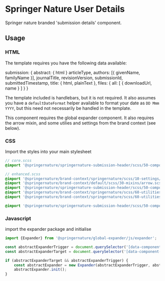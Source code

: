 # Springer Nature User Details

Springer nature branded 'submission details' component.

## Usage

### HTML

The template requires you have the following data available:

submission: {
    abstract: {
        html
    }
    articleType,
    authors: [{
        givenName,
        familyName
    }],
    journalTitle,
    revisionVersion,
    submissionId,
    submittedTimestamp,
    title: {
        html,
        plainText
    },
    files: {
        all: [
                {
                    downloadUrl,
                    name
                }
        ]
    }
}

The template included is handlebars, but it is not required. It also assumes you have a `defaultDateFormat` helper available to format your date as `DD Mmm YYYY`, but this need not necessarily be handled in the template.

This component requires the global expander component. It also requires the arrow mixin,  and some utilies and settings from the brand context (see below).


### CSS

Import the styles into your main stylesheet

```scss
// core.scss
@import '@springernature/springernature-submission-header/scss/50-components/core';
```


```scss
// enhanced.scss
@import '@springernature/brand-context/springernature/scss/10-settings/colors/default';
@import '@springernature/brand-context/default/scss/30-mixins/arrow.scss';
@import '@springernature/springernature-submission-header/scss/50-components/core';
@import '@springernature/brand-context/springernature/scss/60-utilities/display';
@import '@springernature/brand-context/springernature/scss/60-utilities/fles';

@import '@springernature/springernature-submission-header/scss/50-components/enhanced';
```


### Javascript
import the expander package and initialise

```javascript
import {Expander} from '@springernature/global-expander/js/expander';

const abstractExpanderTrigger = document.querySelector('[data-component-abstract-expander]');
const abstractExpanderTarget = document.querySelector('[data-component-abstract-expander-target]');

if (abstractExpanderTarget && abstractExpanderTrigger) {
    const abstractExpander = new Expander(abstractExpanderTrigger, abstractExpanderTarget, {});
    abstractExpander.init();
}
```